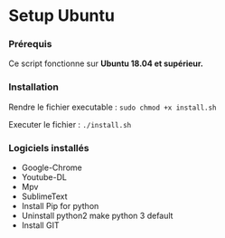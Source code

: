 # Setup Ubuntu 

### Prérequis

Ce script fonctionne sur **Ubuntu 18.04 et supérieur.**

### Installation

Rendre le fichier executable : `sudo chmod +x install.sh`

Executer le fichier : `./install.sh`

### Logiciels installés

* Google-Chrome
* Youtube-DL
* Mpv
* SublimeText
* Install Pip for python
* Uninstall python2 make python 3 default
* Install GIT